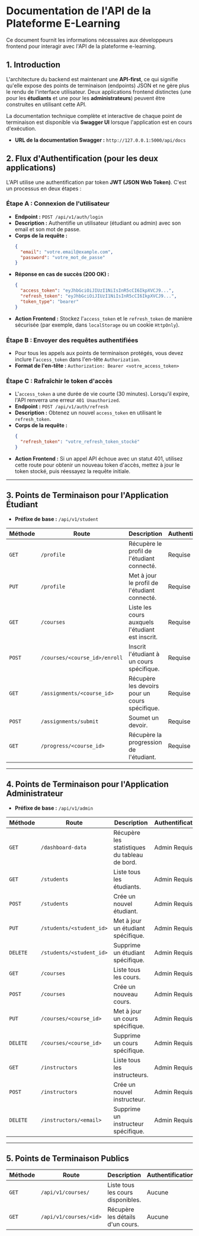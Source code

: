 # Documentation de l'API de la Plateforme E-Learning

Ce document fournit les informations nécessaires aux développeurs frontend pour interagir avec l'API de la plateforme e-learning.

## 1. Introduction

L'architecture du backend est maintenant une **API-first**, ce qui signifie qu'elle expose des points de terminaison (endpoints) JSON et ne gère plus le rendu de l'interface utilisateur. Deux applications frontend distinctes (une pour les **étudiants** et une pour les **administrateurs**) peuvent être construites en utilisant cette API.

La documentation technique complète et interactive de chaque point de terminaison est disponible via **Swagger UI** lorsque l'application est en cours d'exécution.

- **URL de la documentation Swagger :** `http://127.0.0.1:5000/api/docs`

## 2. Flux d'Authentification (pour les deux applications)

L'API utilise une authentification par token **JWT (JSON Web Token)**. C'est un processus en deux étapes :

### Étape A : Connexion de l'utilisateur

- **Endpoint :** `POST /api/v1/auth/login`
- **Description :** Authentifie un utilisateur (étudiant ou admin) avec son email et son mot de passe.
- **Corps de la requête :**
  ```json
  {
    "email": "votre.email@example.com",
    "password": "votre_mot_de_passe"
  }
  ```
- **Réponse en cas de succès (200 OK) :**
  ```json
  {
    "access_token": "eyJhbGciOiJIUzI1NiIsInR5cCI6IkpXVCJ9...",
    "refresh_token": "eyJhbGciOiJIUzI1NiIsInR5cCI6IkpXVCJ9...",
    "token_type": "bearer"
  }
  ```
- **Action Frontend :** Stockez l'`access_token` et le `refresh_token` de manière sécurisée (par exemple, dans `localStorage` ou un cookie `HttpOnly`).

### Étape B : Envoyer des requêtes authentifiées

- Pour tous les appels aux points de terminaison protégés, vous devez inclure l'`access_token` dans l'en-tête `Authorization`.
- **Format de l'en-tête :** `Authorization: Bearer <votre_access_token>`

### Étape C : Rafraîchir le token d'accès

- L'`access_token` a une durée de vie courte (30 minutes). Lorsqu'il expire, l'API renverra une erreur `401 Unauthorized`.
- **Endpoint :** `POST /api/v1/auth/refresh`
- **Description :** Obtenez un nouvel `access_token` en utilisant le `refresh_token`.
- **Corps de la requête :**
  ```json
  {
    "refresh_token": "votre_refresh_token_stocké"
  }
  ```
- **Action Frontend :** Si un appel API échoue avec un statut 401, utilisez cette route pour obtenir un nouveau token d'accès, mettez à jour le token stocké, puis réessayez la requête initiale.

---

## 3. Points de Terminaison pour l'Application Étudiant

- **Préfixe de base :** `/api/v1/student`

| Méthode | Route                               | Description                                     | Authentification |
|---------|-------------------------------------|-------------------------------------------------|------------------|
| `GET`   | `/profile`                          | Récupère le profil de l'étudiant connecté.      | Requise          |
| `PUT`   | `/profile`                          | Met à jour le profil de l'étudiant connecté.    | Requise          |
| `GET`   | `/courses`                          | Liste les cours auxquels l'étudiant est inscrit.| Requise          |
| `POST`  | `/courses/<course_id>/enroll`       | Inscrit l'étudiant à un cours spécifique.       | Requise          |
| `GET`   | `/assignments/<course_id>`          | Récupère les devoirs pour un cours spécifique.  | Requise          |
| `POST`  | `/assignments/submit`               | Soumet un devoir.                               | Requise          |
| `GET`   | `/progress/<course_id>`             | Récupère la progression de l'étudiant.          | Requise          |

---

## 4. Points de Terminaison pour l'Application Administrateur

- **Préfixe de base :** `/api/v1/admin`

| Méthode | Route                               | Description                                     | Authentification |
|---------|-------------------------------------|-------------------------------------------------|------------------|
| `GET`   | `/dashboard-data`                   | Récupère les statistiques du tableau de bord.   | Admin Requis     |
| `GET`   | `/students`                         | Liste tous les étudiants.                       | Admin Requis     |
| `POST`  | `/students`                         | Crée un nouvel étudiant.                        | Admin Requis     |
| `PUT`   | `/students/<student_id>`            | Met à jour un étudiant spécifique.              | Admin Requis     |
| `DELETE`| `/students/<student_id>`            | Supprime un étudiant spécifique.                | Admin Requis     |
| `GET`   | `/courses`                          | Liste tous les cours.                           | Admin Requis     |
| `POST`  | `/courses`                          | Crée un nouveau cours.                          | Admin Requis     |
| `PUT`   | `/courses/<course_id>`              | Met à jour un cours spécifique.                 | Admin Requis     |
| `DELETE`| `/courses/<course_id>`              | Supprime un cours spécifique.                   | Admin Requis     |
| `GET`   | `/instructors`                      | Liste tous les instructeurs.                    | Admin Requis     |
| `POST`  | `/instructors`                      | Crée un nouvel instructeur.                     | Admin Requis     |
| `DELETE`| `/instructors/<email>`              | Supprime un instructeur spécifique.             | Admin Requis     |

---

## 5. Points de Terminaison Publics

| Méthode | Route                   | Description                             | Authentification |
|---------|-------------------------|-----------------------------------------|------------------|
| `GET`   | `/api/v1/courses/`      | Liste tous les cours disponibles.       | Aucune           |
| `GET`   | `/api/v1/courses/<id>`  | Récupère les détails d'un cours.        | Aucune           |